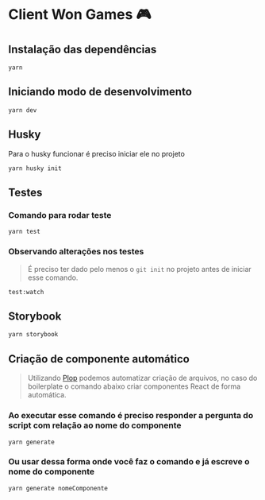 # Client Won Games 🎮

## Instalação das dependências
```shell
yarn
```

## Iniciando modo de desenvolvimento
```shell
yarn dev
```

## Husky
Para o husky funcionar é preciso iniciar ele no projeto
```shell
yarn husky init
```

## Testes
### Comando para rodar teste
```shell
yarn test
```

### Observando alterações nos testes
> É preciso ter dado pelo menos o ```git init``` no projeto antes de iniciar esse comando.
```shell
test:watch
```

## Storybook
```shell
yarn storybook
```

## Criação de componente automático
> Utilizando [Plop](https://plopjs.com/) podemos automatizar criação de arquivos, no caso do boilerplate o comando abaixo criar componentes React de forma automática.

### Ao executar esse comando é preciso responder a pergunta do script com relação ao nome do componente
```shell
yarn generate
```

### Ou usar dessa forma onde você faz o comando e já escreve o nome do componente
```shell
yarn generate nomeComponente
```
